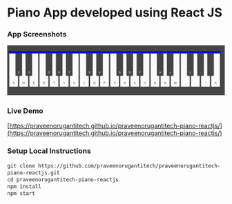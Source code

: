 # Piano App developed using React JS


### App Screenshots

![screenshot of the app](https://raw.githubusercontent.com/praveenorugantitech/praveenorugantitech-piano-reactjs/master/src/images/screenshot.PNG)


### Live Demo

[https://praveenorugantitech.github.io/praveenorugantitech-piano-reactjs/](https://praveenorugantitech.github.io/praveenorugantitech-piano-reactjs/)


### Setup Local Instructions

```
git clone https://github.com/praveenorugantitech/praveenorugantitech-piano-reactjs.git
cd praveenorugantitech-piano-reactjs
npm install
npm start

```
